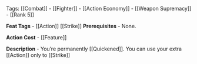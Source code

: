 Tags: [[Combat]] - [[Fighter]] - [[Action Economy]] - [[Weapon Supremacy]] - [[Rank 5]]

**Feat Tags** - [[Action]] [[Strike]]
**Prerequisites** - None.

**Action Cost** - [[Feature]]

**Description** - You’re permanently [[Quickened]]. You can use your extra [[Action]] only to [[Strike]]
